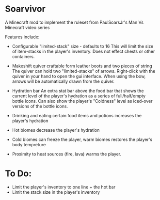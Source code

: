 Soarvivor
=========

A Minecraft mod to implement the ruleset from PaulSoarsJr's Man Vs Minecraft video series

Features include:

 * Configurable "limited-stack" size - defaults to 16
     This will limit the size of item-stacks in the player's inventory. Does not effect chests or other containers.

 * Makeshift quiver craftable form leather boots and two pieces of string
     The quiver can hold two "limited-stacks" of arrows. Right-click with the quiver in your hand to open the gui interface. When using the bow, arrows will be automatically drawn from the quiver.

 * Hydration bar
     An extra stat bar above the food bar that shows the current level of the player's hydration as a series of full/half/empty bottle icons. Can also show the player's "Coldness" level as iced-over versions of the bottle icons.

 * Drinking and eating certain food items and potions increases the player's hydration
 
 * Hot biomes decrease the player's hydration
 
 * Cold biomes can freeze the player, warm biomes restores the player's body tempreture
 
 * Proximity to heat sources (fire, lava) warms the player.

To Do:
======

* Limit the player's inventory to one line + the hot bar
* Limit the stack size in the player's inventory
